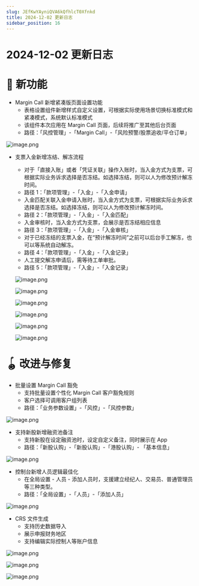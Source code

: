 ```yaml
---
slug: JEfKwYAyniQVA6kQfhlcT0Xfnkd
title: 2024-12-02 更新日志
sidebar_position: 16
---
```



# 2024-12-02 更新日志


# 🎉 新功能

- Margin Call 新增紧凑版页面设置功能
    - 表格设置组件新增样式自定义设置，可根据实际使用场景切换标准模式和紧凑模式，系统默认标准模式
    - 该组件本次应用在 Margin Call 页面，后续将推广至其他后台页面
    - 路径：「风控管理」-「Margin Call」-「风险预警/股票追收/平仓订单」

![image.png](/assets/30629f9246669981f106a44e5d9fec9a.png)

- 支票入金新增冻结、解冻流程
    - 对于「直接入账」或者「凭证关联」操作入账时，当入金方式为支票，可根据实际业务诉求选择是否冻结。如选择冻结，则可以人为修改预计解冻时间。
    - 路径 1：「款项管理」-「入金」-「入金申请」
    - 入金匹配关联入金申请入账时，当入金方式为支票，可根据实际业务诉求选择是否冻结。如选择冻结，则可以人为修改预计解冻时间。
    - 路径 2：「款项管理」-「入金」-「入金匹配」
    - 入金审核时，当入金方式为支票，会展示是否冻结相应信息
    - 路径 3：「款项管理」-「入金」-「入金审核」
    - 对于已经冻结的支票入金，在“预计解冻时间”之前可以后台手工解冻，也可以等系统自动解冻。
    - 路径 4：「款项管理」-「入金」-「入金记录」
    - 人工提交解冻申请后，需等待工单审批。
    - 路径 5：「款项管理」-「入金」-「入金记录」

    ![image.png](/assets/38a20cc3da4409d84724be0912743887.png)


    ![image.png](/assets/0ef2ba6ceaf2b6466ab30a165fe0be44.png)


    ![image.png](/assets/5c3fbfdb9517e1a58c5625f13d2eec24.png)


    ![image.png](/assets/88b025946d35db0bf47225e5e95092d4.png)


    ![image.png](/assets/9baf316c674bb32ab1d08423bd16ab37.png)


    ![image.png](/assets/6936c9967902d40c3901d0f8429c53bb.png)


# 🪀 改进与修复

- 批量设置 Margin Call 豁免
    - 支持批量设置个性化 Margin Call 客户豁免规则
    - 客户选择可调用客户组列表
    - 路径：「业务参数设置」-「风控」-「风控参数」

![image.png](/assets/dc2dfcb175131b10b8056f07a779ba2d.png)

- 支持新股新增融资池备注
    - 支持新股在设定融资池时，设定自定义备注，同时展示在 App
    - 路径：「新股认购」-「新股认购」-「港股认购」- 「基本信息」

![image.png](/assets/1fb3bae17c6a58993813a6c537bc7657.png)

- 控制台新增人员逻辑最佳化
    - 在全局设置 - 人员 - 添加人员时，支援建立经纪人、交易员、普通管理员等三种类型。
    - 路径：「全局设置」-「人员」-「添加人员」

![image.png](/assets/48e69aa00c1ace5ec889a7aa2cb320ec.png)

- CRS 文件生成
    - 支持历史数据导入
    - 展示申报财务地区
    - 支持编辑实际控制人等账户信息

![image.png](/assets/7d09e2a6127245d6f26e5be4d84defcc.png)


![image.png](/assets/4d3cff20273a754c50c08d2073e0b09c.png)


![image.png](/assets/4c463db5ef43e4cfce1b098c6486b194.png)

